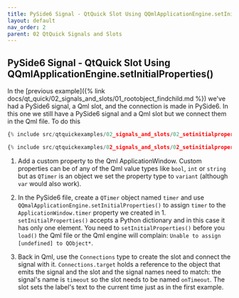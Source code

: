 ```yaml
---
title: PySide6 Signal - QtQuick Slot Using QQmlApplicationEngine.setInitialProperties()
layout: default
nav_order: 2
parent: 02 QtQuick Signals and Slots
---
```


## PySide6 Signal - QtQuick Slot Using QQmlApplicationEngine.setInitialProperties()

In the [previous example]({% link docs/qt_quick/02_signals_and_slots/01_rootobject_findchild.md %}) we've had a PySide6 signal, a Qml slot, and the connection is made in PySide6. In this one we still have a  PySide6 signal and a Qml slot but we connect them in the Qml file. To do this

```qml
{% include src/qtquickexamples/02_signals_and_slots/02_setinitialproperties.qml %}
```

```python
{% include src/qtquickexamples/02_signals_and_slots/02_setinitialproperties.py %}
```

1. Add a custom property to the Qml ApplicationWindow. Custom properties can be of any of the Qml value types like `bool`, `int` or `string` but as `QTimer` is an object we set the property type to `variant` (although `var` would also work).

2. In the PySide6 file, create a `QTimer` object named `timer` and use `QQmalApplicationEngine.setInitialProperties()` to assign `timer` to the `ApplicationWindow.timer` property we created in 1. `setInitialProperties()` accepts a Python dictionary and in this case it has only one element. You need to `setInitialProperties()` before you `load()` the Qml file or the Qml engine will complain: `Unable to assign [undefined] to QObject*`.

3. Back in Qml, use the `Connections` type to create the slot and connect the signal with it. `Connections.target` holds a reference to the object that emits the signal and the slot and the signal names need to match: the signal's name is `timeout` so the slot needs to be named `onTimeout`. The slot sets the label's text to the current time just as in the first example.